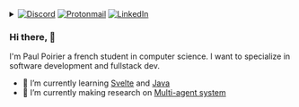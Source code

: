 <details>
  <summary>
    <a href="https://discord.com/users/230563291146092545"><img alt="Discord" src="https://img.shields.io/badge/sehnryr-%235865F2.svg?style=flat&logo=discord&logoColor=white"></a>
    <a href="mailto:paul.poirier@live.fr@melois.dev"><img alt="Protonmail" src="https://img.shields.io/badge/paul.poirier@live.fr-%23a692ff?style=flat&logo=protonmail&logoColor=white"></a>
    <a href="https://www.linkedin.com/in/youn-melois/"><img alt="LinkedIn" src="https://img.shields.io/badge/Youn%20Mélois-%230077B5.svg?style=flat&logo=linkedin&logoColor=white"></a>
  </summary>
  <a href="https://github.com/antonkomarev/github-profile-views-counter"><img alt="View counter" src="https://komarev.com/ghpvc/?username=Algolbarth&color=green"></a>
</details>

### Hi there, 👋

I'm Paul Poirier a french student in computer science. I want to specialize in software development and fullstack dev.

- 🌱 I’m currently learning [Svelte](https://svelte.dev/) and [Java](https://www.java.com/fr/)
- 🔭 I’m currently making research on [Multi-agent system](https://en.wikipedia.org/wiki/Multi-agent_system)
